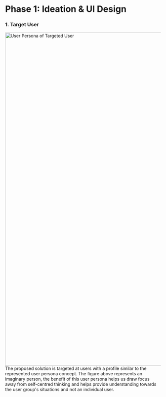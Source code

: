# Phase 1: Ideation & UI Design

### 1. Target User
<img width="1920" height="1080" alt="User Persona of Targeted User" src="https://github.com/user-attachments/assets/4a8f44a9-7b1f-497c-9f64-6788ae53574f" />
The proposed solution is targeted at users with a profile similar to the represented user persona concept. The figure above represents an imaginary person, the benefit of this user persona helps us draw focus away from self-centred thinking and helps provide understanding towards the user group's situations and not an individual user.
